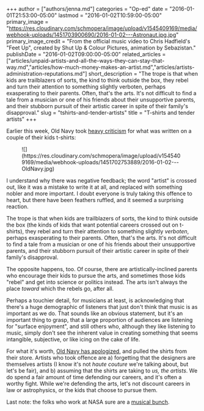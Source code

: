 +++
author = ["authors/jenna.md"]
categories = "Op-ed"
date = "2016-01-01T21:53:00-05:00"
lastmod = "2016-01-02T10:59:00-05:00"
primary_image = "https://res.cloudinary.com/schmopera/image/upload/v1545409169/media/webhook-uploads/1451703900690/2016-01-02---Astronaut.jpg.jpg"
primary_image_credit = "From the official music video to Chris Hadfield's \"Feet Up\", created by Shut Up & Colour Pictures, animation by Sebazistan."
publishDate = "2016-01-02T09:00:00-05:00"
related_articles = ["articles/unpaid-artists-and-all-the-ways-they-can-stay-that-way.md","articles/how-much-money-makes-an-artist.md","articles/artists-administration-reputations.md"]
short_description = "The trope is that when kids are trailblazers of sorts, the kind to think outside the box, they rebel and turn their attention to something slightly verboten, perhaps exasperating to their parents. Often, that&#039;s the arts. It&#039;s not difficult to find a tale from a musician or one of his friends about their unsupportive parents, and their stubborn pursuit of their artistic career in spite of their family&#039;s disapproval."
slug = "tshirts-and-tender-artists"
title = "T-shirts and tender artists"
+++

Earlier this week, Old Navy took [heavy criticism](http://jezebel.com/old-navy-doesn-t-want-your-kids-to-become-artists-1750402241) for what was written on a couple of their kids t-shirts:

<figure data-type="image">
![](https://res.cloudinary.com/schmopera/image/upload/v1545409169/media/webhook-uploads/1451702753889/2016-01-02---OldNavy.jpg)
</figure>

I understand why there was negative feedback; the word "artist" is crossed out, like it was a mistake to write it at all, and replaced with something nobler and more important. I doubt everyone is truly taking this offence to heart, but there have been feathers ruffled, and it seemed a surprising reaction.

The trope is that when kids are trailblazers of sorts, the kind to think outside the box (the kinds of kids that want potential careers crossed out on t-shirts), they rebel and turn their attention to something slightly *verboten*, perhaps exasperating to their parents. Often, that's the arts. It's not difficult to find a tale from a musician or one of his friends about their unsupportive parents, and their stubborn pursuit of their artistic career in spite of their family's disapproval.

The opposite happens, too. Of course, there are artistically-inclined parents who encourage their kids to pursue the arts, and sometimes those kids "rebel" and get into science or politics instead. The arts isn't always the place *toward* which the rebels go, after all.

Perhaps a touchier detail, for musicians at least, is acknowledging that there's a huge demographic of listeners that just don't think that music is as important as we do. That sounds like an obvious statement, but it's an important thing to grasp, that a large proportion of audiences are listening for "surface enjoyment", and still others who, although they like listening to music, simply don't see the inherent value in creating something that seems intangible, subjective, or like icing on the cake of life.

For what it's worth, [Old Navy has apologized](http://consumerist.com/2015/12/31/old-navy-apologizes-pulls-toddler-shirt-that-suggests-kids-shouldnt-aspire-to-a-career-in-the-arts/), and pulled the shirts from their store. Artists who took offence are a) forgetting that the designers are themselves artists (I know it's not *haute couture* we're talking about, but let's be fair), and b) assuming that the shirts are taking to *us, the artists*. We do spend a fair amount of time defending our careers, and it's often a worthy fight. While we're defending the arts, let's not discount careers in law or astrophysics, or the kids that choose to pursue them.

Last note: the folks who work at NASA sure are a [musical bunch](http://www.pbs.org/newshour/rundown/furloughed-nasa-employee-actors-have-more-time-to-rehearse-sondheim-musical/).
